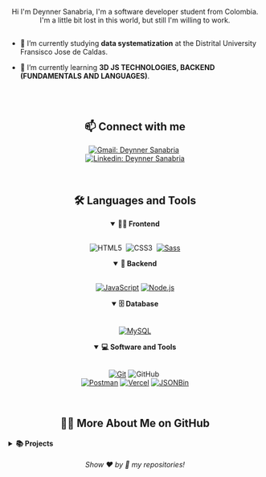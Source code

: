 <p align="center">
Hi I'm Deynner Sanabria, I'm a software developer student from Colombia.
I'm a little bit lost in this world, but still I'm willing to work.
</p>

##


- 🔭 I’m currently studying **data systematization** at the Distrital University Fransisco Jose de Caldas.

- 🌱 I’m currently learning **3D JS TECHNOLOGIES, BACKEND (FUNDAMENTALS AND LANGUAGES)**.


<br>
<br>

<h2 align="center">📫 Connect with me</h2>

<div align = "center">
    
[![Gmail: Deynner Sanabria](https://img.shields.io/badge/-gmail-red?style=for-the-badge&logo=Gmail&logoColor=white&link=mailto:melvinaguilarhdz@gmail.com)](mailto:rojasdeynn8@gmail.com)&nbsp;
<br>
[![Linkedin: Deynner Sanabria](https://img.shields.io/badge/-linkedin-blue?style=for-the-badge&logo=Linkedin&logoColor=white&link=https://www.linkedin.com/in/melvin-aguilar-dev)](https://www.linkedin.com/in/deynner-alexander-sanabria-rojas-webdev)
  
</div>


<br>

<div align = "center">

<h2 align="center">🛠️ Languages and Tools</h2>

<details open>
<summary><b>🏄‍♂️ Frontend</b></summary>
<br>
  
![HTML5](https://img.shields.io/badge/-HTML5-E34F26?style=for-the-badge&logo=html5&logoColor=white)&nbsp;
![CSS3](https://img.shields.io/badge/-CSS3-1572B6?style=for-the-badge&logo=css3)&nbsp;
[![Sass](https://img.shields.io/badge/-Sass-CC6699?style=for-the-badge&logo=sass&logoColor=white)](https://sass-lang.com/)
</details>

<details open>
<summary><b>🧰 Backend</b></summary>
<br>

[![JavaScript](https://img.shields.io/badge/-JavaScript-F7DF1E?style=for-the-badge&logo=javascript&logoColor=black)](https://developer.mozilla.org/en-US/docs/Web/JavaScript)
[![Node.js](https://img.shields.io/badge/-Node.js-339933?style=for-the-badge&logo=node.js&logoColor=white)](https://nodejs.org/)
</details>
<details open>
<summary><b>🗄️ Database</b></summary>
<br>

[![MySQL](https://img.shields.io/badge/-MySQL-4479A1?style=for-the-badge&logo=mysql&logoColor=white)](https://www.mysql.com/)

</details>

<details open>
<summary><b>💻 Software and Tools</b></summary>
<br>

[![Git](https://img.shields.io/badge/-Git-F05032?style=for-the-badge&logo=git&logoColor=white)](https://git-scm.com/)
![GitHub](https://img.shields.io/badge/-GitHub-181717?style=for-the-badge&logo=github)&nbsp;
<br>
[![Postman](https://img.shields.io/badge/-Postman-FF6C37?style=for-the-badge&logo=postman&logoColor=white)](https://www.postman.com/)
[![Vercel](https://img.shields.io/badge/-Vercel-000000?style=for-the-badge&logo=vercel&logoColor=white)](https://vercel.com/)
[![JSONBin](https://img.shields.io/badge/-JSONBin-008080?style=for-the-badge&logo=jsonbin&logoColor=white)](https://jsonbin.io/)

</details>

</div>


<br>

<h2 align="center">👨‍💻 More About Me on GitHub</h2>

<details>
<summary><b>📚 Projects</b></summary>
<br>
<p align="left">
<!-- BLOG-POST-LIST:START -->
<a href="https://github.com/DeynnerASR/-MINI-PROJECT-Advice-generator-app.git"><img width="320" src="https://github-readme-stats.vercel.app/api/pin/?username=DeynnerASR&repo=-MINI-PROJECT-Advice-generator-app&theme=react&bg_color=161B22&title_color=58A6FF&hide_border=true&icon_color=F8D866&show_icons=false&show_description=false" alt="-MINI-PROJECT-Advice-generator-app"></a>
  
<!-- BLOG-POST-LIST:END -->
</p>
</details>
  
<h6 align="center">Show ❤️ by 🌟 my repositories!</h6>
